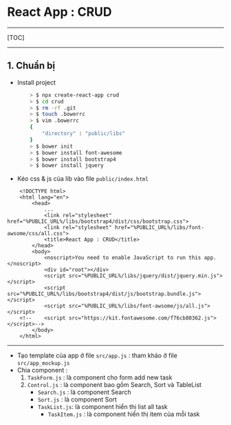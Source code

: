 # React App : CRUD

---

[TOC]

---

## 1. Chuẩn bị
- Install project
    ```bash
        > $ npx create-react-app crud
        > $ cd crud
        > $ rm -rf .git
        > $ touch .bowerrc
        > $ vim .bowerrc
        {
            "directory" : "public/libs"
        }
        > $ bower init
        > $ bower install font-awesome
        > $ bower install bootstrap4
        > $ bower install jquery
    ```

- Kéo css & js của lib vào file `public/index.html`
```
    <!DOCTYPE html>
    <html lang="en">
        <head>
            ...
            <link rel="stylesheet" href="%PUBLIC_URL%/libs/bootstrap4/dist/css/bootstrap.css">
            <link rel="stylesheet" href="%PUBLIC_URL%/libs/font-awsome/css/all.css">
            <title>React App : CRUD</title>
        </head>
        <body>
            <noscript>You need to enable JavaScript to run this app.</noscript>
            <div id="root"></div>
            <script src="%PUBLIC_URL%/libs/jquery/dist/jquery.min.js"></script>
            <script src="%PUBLIC_URL%/libs/bootstrap4/dist/js/bootstrap.bundle.js"></script>
            <script src="%PUBLIC_URL%/libs/font-awsome/js/all.js"></script>
    <!--    <script src="https://kit.fontawesome.com/f76cb80362.js"></script>-->
        </body>
    </html>
```

---

- Tạo template của app ở file `src/app.js` : tham khảo ở file `src/app_mockup.js`
- Chia component :
    1. `TaskForm.js` : là component cho form add new task
    2. `Control.js` : là component bao gồm Search, Sort và TableList
        - `Search.js` : là component Search
        - `Sort.js` : là component Sort
        - `TaskList.js`: là component hiển thị list all task
            - `TaskItem.js` : là component hiển thị item của mỗi task
